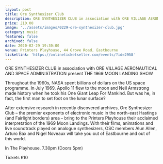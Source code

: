 ```yaml
---
layout: post
title: Ore Synthesizer Club
description: ORE SYNTHESIZER CLUB in association with ORE VILLAGE AERONAUTICAL AND SPACE ADMINISTRATION present THE 1969 MOON LANDING SHOW Throughout the 1960s
price: £10.00
image: '../assets/images/0229-ore-synthesizer-club.jpg'
category: music
featured: false
archived: false
date: 2020-02-29 19:30:00
venue: Printers Playhouse, 44 Grove Road, Eastbourne
ticketlink: 'https://onlineticketseller.com/events/?id=2958'
---
```


ORE SYNTHESIZER CLUB in association with
ORE VILLAGE AERONAUTICAL AND SPACE ADMINISTRATION
present THE 1969 MOON LANDING SHOW

Throughout the 1960s, NASA spent billions of dollars on the US space programme. In July 1969, Apollo 11 flew to the moon and Neil Armstrong made history when he took his One Giant Leap For Mankind. But was he, in fact, the first man to set foot on the lunar surface?

After extensive research in recently discovered archives, Ore Synthesizer Club – the premier exponents of electronic music in the north-east Hastings (and Fairlight borders) area – bring to the Printers Playhouse their acclaimed interpretation of the 1969 Moon Landings. With their films, animations and live soundtrack played on analogue synthesizers, OSC members Alun Allen, Arturo Bax and Nigel Noveaux will take you out of Eastbourne and out of this world.

In The Playhouse. 7.30pm (Doors 5pm)

Tickets £10